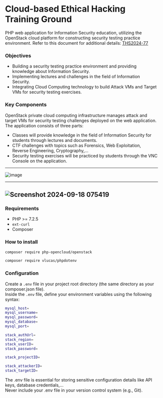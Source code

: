 # Cloud-based Ethical Hacking Training Ground 

PHP web application for Information Security education, utilizing the OpenStack cloud platform for constructing security testing practice environment. Refer to this document for additional details: [THS2024-77](https://github.com/LamSut/THS2024-77/blob/master/THS2024-77.pdf)

### Objectives

* Building a security testing practice environment and providing knowledge about Information Security.
* Implementing lectures and challenges in the field of Information Security.
* Integrating Cloud Computing technology to build Attack VMs and Target VMs for security testing exercises.

### Key Components

OpenStack private cloud computing infrastructure manages attack and target VMs for security testing challenges deployed on the web application. The application consists of three parts:
* Classes will provide knowledge in the field of Information Security for students through lectures and documents.
* CTF challenges with topics such as Forensics, Web Exploitation, Reverse Engineering, Cryptography,...
* Security testing exercises will be practiced by students through the VNC Console on the application.

---
![image](https://github.com/user-attachments/assets/c4d0d4c6-296a-4863-817a-32a7ecbe229c)

---
![Screenshot 2024-09-18 075419](https://github.com/user-attachments/assets/42b89075-a3cc-4f23-86ee-46a475260d4d)
---

### Requirements

* PHP >= 7.2.5
* `ext-curl`
* Composer

### How to install

```bash
composer require php-opencloud/openstack
```
```bash
composer require vlucas/phpdotenv
```

### Configuration

Create a `.env` file in your project root directory (the same directory as your composer.json file).  
Inside the `.env` file, define your environment variables using the following syntax:

```bash
mysql_host=
mysql_username=
mysql_password=
mysql_database=
mysql_port=

stack_authUrl=
stack_region=
stack_userID=
stack_password=

stack_projectID=

stack_attackerID=
stack_targetID=
```
The .env file is essential for storing sensitive configuration details like API keys, database credentials,...  
Never include your .env file in your version control system (e.g., Git).

